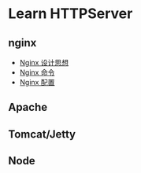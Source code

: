 # Learn HTTPServer

## nginx

- [ Nginx 设计思想]()
- [ Nginx 命令](https://github.com/TianYongwei/LearnHTTPServer/blob/master/nginx%E5%91%BD%E4%BB%A4.md)
- [ Nginx 配置](https://github.com/TianYongwei/LearnHTTPServer/blob/master/nginx%E9%85%8D%E7%BD%AE.md)

## Apache

## Tomcat/Jetty

## Node